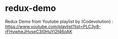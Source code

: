 # redux-demo
Redux Demo from Youtube playlist by (Codevolution) :<br>
https://www.youtube.com/playlist?list=PLC3y8-rFHvwheJHvseC3I0HuYI2f46oAK
